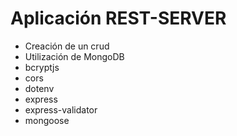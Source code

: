# Aplicación REST-SERVER

- Creación de un crud
- Utilización de MongoDB
- bcryptjs
- cors
- dotenv
- express
- express-validator
- mongoose


